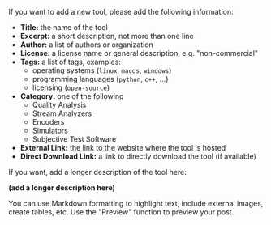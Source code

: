 If you want to add a new tool, please add the following information:

- **Title:** the name of the tool
- **Excerpt:** a short description, not more than one line
- **Author:** a list of authors or organization
- **License:** a license name or general description, e.g. "non-commercial"
- **Tags:** a list of tags, examples:
    - operating systems (`linux`, `macos`, `windows`)
    - programming languages (`python`, `c++`, …)
    - licensing (`open-source`)
- **Category:** one of the following
    - Quality Analysis
    - Stream Analyzers
    - Encoders
    - Simulators
    - Subjective Test Software
- **External Link:** the link to the website where the tool is hosted
- **Direct Download Link:** a link to directly download the tool (if available)

If you want, add a longer description of the tool here:

**(add a longer description here)**

You can use Markdown formatting to highlight text, include external images, create tables, etc. Use the "Preview" function to preview your post.
